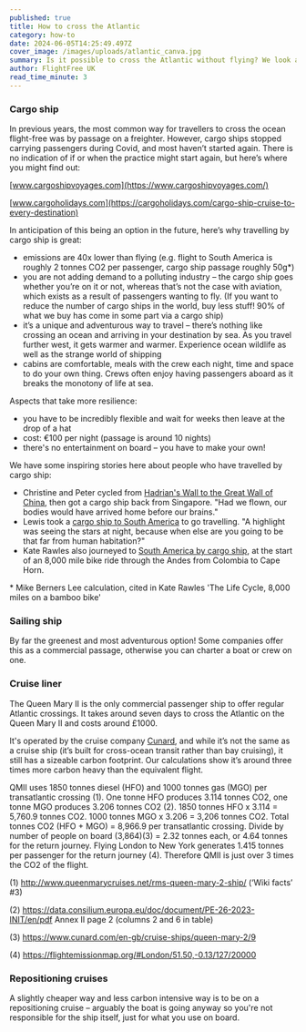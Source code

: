 ```yaml
---
published: true
title: How to cross the Atlantic
category: how-to
date: 2024-06-05T14:25:49.497Z
cover_image: /images/uploads/atlantic_canva.jpg
summary: Is it possible to cross the Atlantic without flying? We look at the options.
author: FlightFree UK
read_time_minute: 3
---
```

### Cargo ship

In previous years, the most common way for travellers to cross the ocean flight-free was by passage on a freighter. However, cargo ships stopped carrying passengers during Covid, and most haven’t started again. There is no indication of if or when the practice might start again, but here’s where you might find out: 

[www.cargoshipvoyages.com](https://www.cargoshipvoyages.com/)

[www.cargoholidays.com](https://cargoholidays.com/cargo-ship-cruise-to-every-destination)

In anticipation of this being an option in the future, here’s why travelling by cargo ship is great:

* emissions are 40x lower than flying (e.g. flight to South America is roughly 2 tonnes CO2 per passenger, cargo ship passage roughly 50g*) 
* you are not adding demand to a polluting industry – the cargo ship goes whether you’re on it or not, whereas that’s not the case with aviation, which exists as a result of passengers wanting to fly. (If you want to reduce the number of cargo ships in the world, buy less stuff! 90% of what we buy has come in some part via a cargo ship)
* it’s a unique and adventurous way to travel – there’s nothing like crossing an ocean and arriving in your destination by sea. As you travel further west, it gets warmer and warmer. Experience ocean wildlife as well as the strange world of shipping 
* cabins are comfortable, meals with the crew each night, time and space to do your own thing. Crews often enjoy having passengers aboard as it breaks the monotony of life at sea. 

Aspects that take more resilience:

* you have to be incredibly flexible and wait for weeks then leave at the drop of a hat
* cost: €100 per night (passage is around 10 nights)
* there's no entertainment on board – you have to make your own!

We have some inspiring stories here  about people who have travelled by cargo ship: 

* Christine and Peter cycled from [Hadrian's Wall to the Great Wall of China](/post/wall-to-wall-without-flying/), then got a cargo ship back from Singapore. "Had we flown, our bodies would have arrived home before our brains."
* Lewis took a [cargo ship to South America](/podcast_transcripts/podcast-interview-lewis-mcneill/) to go travelling. "A highlight was seeing the stars at night, because when else are you going to be that far from human habitation?"
* Kate Rawles also journeyed to [South America by cargo ship](/podcast-series-episode-4-transatlantic-travel/), at the start of an 8,000 mile bike ride through the Andes from Colombia to Cape Horn. 

\* Mike Berners Lee calculation, cited in Kate Rawles 'The Life Cycle, 8,000 miles on a bamboo bike'

### Sailing ship

By far the greenest and most adventurous option! Some companies offer this as a commercial passage, otherwise you can charter a boat or crew on one.

### Cruise liner

The Queen Mary II is the only commercial passenger ship to offer regular Atlantic crossings. It takes around seven days to cross the Atlantic on the Queen Mary II and costs around £1000. 

It's operated by the cruise company [Cunard](https://www.cunard.com/en-gb/cruise-destinations/transatlantic-cruises/what-is-a-transatlantic-cruise), and while it’s not the same as a cruise ship (it’s built for cross-ocean transit rather than bay cruising), it still has a sizeable carbon footprint. Our calculations show it’s around three times more carbon heavy than the equivalent flight.

QMII uses 1850 tonnes diesel (HFO) and 1000 tonnes gas (MGO) per transatlantic crossing (1). One tonne HFO produces 3.114 tonnes CO2, one tonne MGO produces 3.206 tonnes CO2 (2). 1850 tonnes HFO x 3.114 = 5,760.9 tonnes CO2. 1000 tonnes MGO x 3.206 = 3,206 tonnes CO2. Total tonnes CO2 (HFO + MGO) = 8,966.9 per transatlantic crossing. Divide by number of people on board (3,864)(3) = 2.32 tonnes each, or 4.64 tonnes for the return journey. Flying London to New York generates 1.415 tonnes per passenger for the return journey (4). Therefore QMII is just over 3 times the CO2 of the flight.

(1) ​​<http://www.queenmarycruises.net/rms-queen-mary-2-ship/> (‘Wiki facts’ #3)

(2) <https://data.consilium.europa.eu/doc/document/PE-26-2023-INIT/en/pdf> Annex II page 2 (columns 2 and 6 in table)

(3) <https://www.cunard.com/en-gb/cruise-ships/queen-mary-2/9> 

(4) <https://flightemissionmap.org/#London/51.50,-0.13/127/20000>  

### R﻿epositioning cruises

A slightly cheaper way and less carbon intensive way is to be on a repositioning cruise – arguably the boat is going anyway so you're not responsible for the ship itself, just for what you use on board.